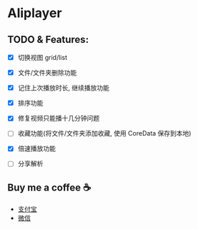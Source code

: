 # Aliplayer

## TODO & Features:

- [x] 切换视图 grid/list
- [x] 文件/文件夹删除功能
- [x] 记住上次播放时长, 继续播放功能
- [x] 排序功能
- [x] 修复视频只能播十几分钟问题
- [ ] 收藏功能(将文件/文件夹添加收藏, 使用 CoreData 保存到本地)
- [x] 倍速播放功能
- [ ] 分享解析


## Buy me a coffee ☕️

- [支付宝](https://github.com/FaiChou/uCopy/blob/main/oss/ali.JPG?raw=true)
- [微信](https://github.com/FaiChou/uCopy/blob/main/oss/wechat.JPG?raw=true)
